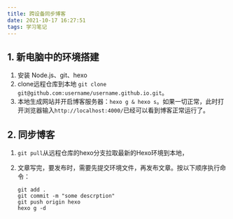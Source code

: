 ```yaml
---
title: 跨设备同步博客
date: 2021-10-17 16:27:51
tags: 学习笔记
---
```


## 1. 新电脑中的环境搭建

1. 安装 Node.js、git、hexo
2. clone远程仓库到本地 `git clone git@github.com:username/username.github.io.git`。
3. 本地生成网站并开启博客服务器：`hexo g & hexo s`。如果一切正常，此时打开浏览器输入`http://localhost:4000/`已经可以看到博客正常运行了。

## 2. 同步博客

1. `git pull`从远程仓库的hexo分支拉取最新的Hexo环境到本地，

2. 文章写完，要发布时，需要先提交环境文件，再发布文章。按以下顺序执行命令：

   ```
   git add .
   git commit -m "some descrption"
   git push origin hexo
   hexo g -d
   ```

   
